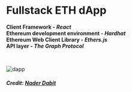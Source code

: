 # Fullstack ETH dApp

**Client Framework - _React_**<br/>
**Ethereum development environment - _Hardhat_**<br/>
**Ethereum Web Client Library - _Ethers.js_**<br/>
**API layer - _The Graph Protocol_**

<br/>

![dapp](https://user-images.githubusercontent.com/26611339/129019472-ab41f99f-6e92-4961-9826-3cb77c2b91a0.png)

#### _Credit: [Nader Dabit](https://dev.to/dabit3/the-complete-guide-to-full-stack-ethereum-development-3j13)_
